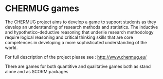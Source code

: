 CHERMUG games
=====

The CHERMUG project aims to develop a game to support students as they develop an understanding of research methods and statistics. The inductive and hypothetico-deductive reasoning that underlie research methodology require logical reasoning and critical thinking skills that are core competences in developing a more sophisticated understanding of the world. 

For full description of the project please see : http://www.chermug.eu/

There are games for both quantitive and qualitative games both as stand alone and as SCORM packages. 
